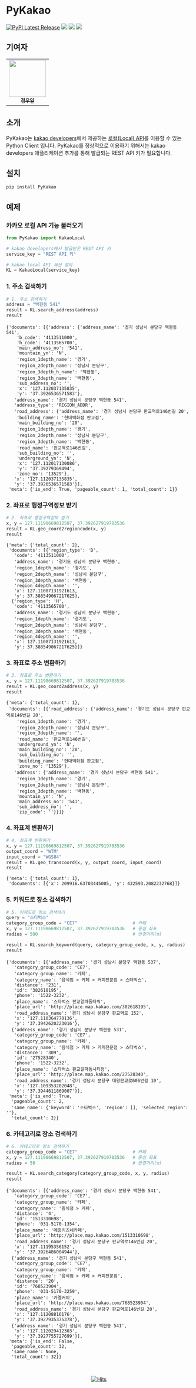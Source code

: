 # PyKakao

[![PyPI Latest Release](https://img.shields.io/pypi/v/pykakao.svg)](https://pypi.org/project/pykakao/)
![](https://img.shields.io/badge/python-3.8-blue.svg)
![](https://img.shields.io/badge/requests-2.27.1-red.svg)
![](https://img.shields.io/badge/api-kakao-yellow.svg)

## 기여자

<div align="center">
    <table>
    <tr>
        <td align="center">
            <a href="https://github.com/wooiljeong">
            <img src="https://avatars.githubusercontent.com/u/38076110?v=4" width="100px;" alt=""/><br />
            <sub><b>정우일</b></sub></a><br />
        </td>
    </tr>
    </table>
</div>

## 소개

PyKakao는 [kakao developers](https://developers.kakao.com/)에서 제공하는 [로컬(Local) API](https://developers.kakao.com/docs/latest/ko/local/common)를 이용할 수 있는 Python Client 입니다. PyKakao를 정상적으로 이용하기 위해서는 kakao developers 애플리케이션 추가를 통해 발급되는 REST API 키가 필요합니다.

## 설치

```bash
pip install PyKakao
```

## 예제

### 카카오 로컬 API 기능 불러오기

```python
from PyKakao import KakaoLocal

# kakao developers에서 발급받은 REST API 키	
service_key = "REST API 키"

# kakao local API 세션 정의
KL = KakaoLocal(service_key)
```

### 1. 주소 검색하기

```python
# 1. 주소 검색하기
address = "백현동 541"
result = KL.search_address(address)
result
```

```
{'documents': [{'address': {'address_name': '경기 성남시 분당구 백현동 541',
    'b_code': '4113511000',
    'h_code': '4113565700',
    'main_address_no': '541',
    'mountain_yn': 'N',
    'region_1depth_name': '경기',
    'region_2depth_name': '성남시 분당구',
    'region_3depth_h_name': '백현동',
    'region_3depth_name': '백현동',
    'sub_address_no': '',
    'x': '127.112037135835',
    'y': '37.3926536571583'},
   'address_name': '경기 성남시 분당구 백현동 541',
   'address_type': 'REGION_ADDR',
   'road_address': {'address_name': '경기 성남시 분당구 판교역로146번길 20',
    'building_name': '현대백화점 판교점',
    'main_building_no': '20',
    'region_1depth_name': '경기',
    'region_2depth_name': '성남시 분당구',
    'region_3depth_name': '백현동',
    'road_name': '판교역로146번길',
    'sub_building_no': '',
    'underground_yn': 'N',
    'x': '127.112017130086',
    'y': '37.39279369494',
    'zone_no': '13529'},
   'x': '127.112037135835',
   'y': '37.3926536571583'}],
 'meta': {'is_end': True, 'pageable_count': 1, 'total_count': 1}}
```

### 2. 좌표로 행정구역정보 받기

```python
# 2. 좌표로 행정구역정보 받기
x, y = 127.11198669812507, 37.392627919703536
result = KL.geo_coord2regioncode(x, y)
result
```

```
{'meta': {'total_count': 2},
 'documents': [{'region_type': 'B',
   'code': '4113511000',
   'address_name': '경기도 성남시 분당구 백현동',
   'region_1depth_name': '경기도',
   'region_2depth_name': '성남시 분당구',
   'region_3depth_name': '백현동',
   'region_4depth_name': '',
   'x': 127.11087131921613,
   'y': 37.388549067217625},
  {'region_type': 'H',
   'code': '4113565700',
   'address_name': '경기도 성남시 분당구 백현동',
   'region_1depth_name': '경기도',
   'region_2depth_name': '성남시 분당구',
   'region_3depth_name': '백현동',
   'region_4depth_name': '',
   'x': 127.11087131921613,
   'y': 37.388549067217625}]}
```

### 3. 좌표로 주소 변환하기

```python
# 3. 좌표로 주소 변환하기
x, y = 127.11198669812507, 37.392627919703536
result = KL.geo_coord2address(x, y)
result
```

```
{'meta': {'total_count': 1},
 'documents': [{'road_address': {'address_name': '경기도 성남시 분당구 판교역로146번길 20',
    'region_1depth_name': '경기',
    'region_2depth_name': '성남시 분당구',
    'region_3depth_name': '',
    'road_name': '판교역로146번길',
    'underground_yn': 'N',
    'main_building_no': '20',
    'sub_building_no': '',
    'building_name': '현대백화점 판교점',
    'zone_no': '13529'},
   'address': {'address_name': '경기 성남시 분당구 백현동 541',
    'region_1depth_name': '경기',
    'region_2depth_name': '성남시 분당구',
    'region_3depth_name': '백현동',
    'mountain_yn': 'N',
    'main_address_no': '541',
    'sub_address_no': '',
    'zip_code': ''}}]}
```

### 4. 좌표계 변환하기

```python
# 4. 좌표계 변환하기
x, y = 127.11198669812507, 37.392627919703536
output_coord = "WTM"
input_coord = "WGS84"
result = KL.geo_transcoord(x, y, output_coord, input_coord)
result
```

```
{'meta': {'total_count': 1},
 'documents': [{'x': 209916.63703445005, 'y': 432593.2082232768}]}
```

### 5. 키워드로 장소 검색하기

```python
# 5. 키워드로 장소 검색하기
query = "스타벅스"
category_group_code = "CE7"                     # 카페
x, y = 127.11198669812507, 37.392627919703536   # 중심 좌표
radius = 500                                    # 반경거리(m)

result = KL.search_keyword(query, category_group_code, x, y, radius)
result
```

```
{'documents': [{'address_name': '경기 성남시 분당구 백현동 537',
   'category_group_code': 'CE7',
   'category_group_name': '카페',
   'category_name': '음식점 > 카페 > 커피전문점 > 스타벅스',
   'distance': '231',
   'id': '382618195',
   'phone': '1522-3232',
   'place_name': '스타벅스 판교알파돔타워',
   'place_url': 'http://place.map.kakao.com/382618195',
   'road_address_name': '경기 성남시 분당구 판교역로 152',
   'x': '127.110364770136',
   'y': '37.3942620223016'},
  {'address_name': '경기 성남시 분당구 백현동 531',
   'category_group_code': 'CE7',
   'category_group_name': '카페',
   'category_name': '음식점 > 카페 > 커피전문점 > 스타벅스',
   'distance': '309',
   'id': '27528340',
   'phone': '1522-3232',
   'place_name': '스타벅스 판교알파돔시티점',
   'place_url': 'http://place.map.kakao.com/27528340',
   'road_address_name': '경기 성남시 분당구 대왕판교로606번길 10',
   'x': '127.109353202048',
   'y': '37.3944611869007'}],
 'meta': {'is_end': True,
  'pageable_count': 2,
  'same_name': {'keyword': '스타벅스', 'region': [], 'selected_region': ''},
  'total_count': 2}}
```

### 6. 카테고리로 장소 검색하기

```python
# 6. 카테고리로 장소 검색하기
category_group_code = "CE7"                     # 카페
x, y = 127.11198669812507, 37.392627919703536   # 중심 좌표
radius = 50                                     # 반경거리(m)

result = KL.search_category(category_group_code, x, y, radius)
result
```

```
{'documents': [{'address_name': '경기 성남시 분당구 백현동 541',
   'category_group_code': 'CE7',
   'category_group_name': '카페',
   'category_name': '음식점 > 카페',
   'distance': '4',
   'id': '1513310698',
   'phone': '031-5170-1354',
   'place_name': '메종키츠네카페',
   'place_url': 'http://place.map.kakao.com/1513310698',
   'road_address_name': '경기 성남시 분당구 판교역로146번길 20',
   'x': '127.11195356152',
   'y': '37.3926486004944'},
  {'address_name': '경기 성남시 분당구 백현동 541',
   'category_group_code': 'CE7',
   'category_group_name': '카페',
   'category_name': '음식점 > 카페 > 커피전문점',
   'distance': '20',
   'id': '768523904',
   'phone': '031-5170-3259',
   'place_name': '카멜커피',
   'place_url': 'http://place.map.kakao.com/768523904',
   'road_address_name': '경기 성남시 분당구 판교역로146번길 20',
   'x': '127.11208816176',
   'y': '37.3927935375378'},
  {'address_name': '경기 성남시 분당구 백현동 541',
   'x': '127.112029412303',
   'y': '37.3927755727699'}],
 'meta': {'is_end': False,
  'pageable_count': 32,
  'same_name': None,
  'total_count': 32}}
```

<br>

<div align=center>

[![Hits](https://hits.seeyoufarm.com/api/count/incr/badge.svg?url=https%3A%2F%2Fgithub.com%2FWooilJeong%2FPyKakao&count_bg=%2379C83D&title_bg=%23555555&icon=&icon_color=%23E7E7E7&title=hits&edge_flat=false)](https://hits.seeyoufarm.com)

</div>